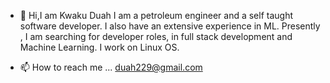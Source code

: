 - 👋 Hi,I am Kwaku Duah
I am a petroleum engineer and a self taught software developer. I also have an extensive experience in ML.
Presently , I am searching for developer roles, in full stack development and Machine Learning. I work on Linux OS.

- 📫 How to reach me ... duah229@gmail.com

<!---
Kalderon-Sheikhman/Kalderon-Sheikhman is a ✨ special ✨ repository because its `README.md` (this file) appears on your GitHub profile.
You can click the Preview link to take a look at your changes.
--->
